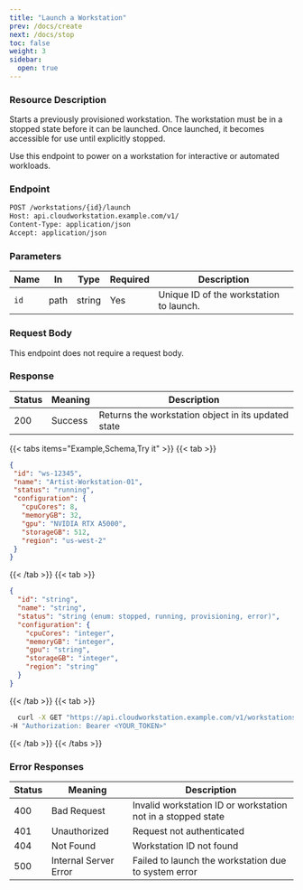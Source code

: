 ```yaml
---
title: "Launch a Workstation"
prev: /docs/create
next: /docs/stop
toc: false
weight: 3
sidebar:
  open: true
---
```

### Resource Description
Starts a previously provisioned workstation.
The workstation must be in a stopped state before it can be launched. Once launched, it becomes accessible for use until explicitly stopped.

Use this endpoint to power on a workstation for interactive or automated workloads.
### Endpoint
```bash
POST /workstations/{id}/launch
Host: api.cloudworkstation.example.com/v1/
Content-Type: application/json
Accept: application/json
```
### Parameters
| Name | In   | Type   | Required | Description                             |
| ---- | ---- | ------ | -------- | --------------------------------------- |
| `id` | path | string | Yes      | Unique ID of the workstation to launch. |

### Request Body
This endpoint does not require a request body.

### Response
| Status | Meaning               | Description                                      |
|--------|-----------------------|--------------------------------------------------|
| 200    | Success               | Returns the workstation object in its updated state |

{{< tabs items="Example,Schema,Try it" >}}
  {{< tab >}}
 ```json
{
  "id": "ws-12345",
  "name": "Artist-Workstation-01",
  "status": "running",
  "configuration": {
    "cpuCores": 8,
    "memoryGB": 32,
    "gpu": "NVIDIA RTX A5000",
    "storageGB": 512,
    "region": "us-west-2"
  }
}
```
  {{< /tab >}}
  {{< tab >}}
```json
{
  "id": "string",
  "name": "string",
  "status": "string (enum: stopped, running, provisioning, error)",
  "configuration": {
    "cpuCores": "integer",
    "memoryGB": "integer",
    "gpu": "string",
    "storageGB": "integer",
    "region": "string"
  }
}
```
  {{< /tab >}}
  {{< tab >}}
  ```bash
    curl -X GET "https://api.cloudworkstation.example.com/v1/workstations/ws-12345/launch" \
-H "Authorization: Bearer <YOUR_TOKEN>"
  ```
  {{< /tab >}}
{{< /tabs >}}

### Error Responses
| Status | Meaning               | Description                                      |
|--------|-----------------------|--------------------------------------------------|
| 400    | Bad Request           | Invalid workstation ID or workstation not in a stopped state  |
| 401    | Unauthorized          | Request not authenticated |
| 404    | Not Found             | Workstation ID not found  |
| 500    | Internal Server Error | Failed to launch the workstation due to system error |
